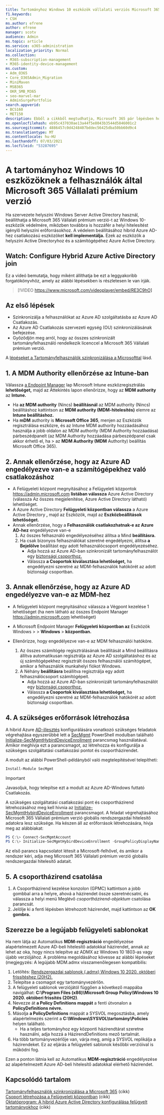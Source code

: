 ```yaml
---
title: Tartományhoz Windows 10 eszközök vállalati verziós Microsoft 365 kezelése
f1.keywords:
- CSH
ms.author: efrene
author: efrene
manager: scotv
audience: Admin
ms.topic: article
ms.service: o365-administration
localization_priority: Normal
ms.collection:
- M365-subscription-management
- M365-identity-device-management
ms.custom:
- Adm_O365
- Core_O365Admin_Migration
- MiniMaven
- MSB365
- OKR_SMB_M365
- seo-marvel-mar
- AdminSurgePortfolio
search.appverid:
- BCS160
- MET150
description: Ebből a cikkből megtudhatja, Microsoft 365 pár lépésben hogyan védheti a helyi Active Directoryhoz Windows 10 a helyi Active Directoryhoz Windows 10 eszközét.
ms.openlocfilehash: eb95c437030ae13a44f5e8043b3544d5846001c2
ms.sourcegitcommit: 4886457c0d4248407bddec56425dba50bb60d9c4
ms.translationtype: MT
ms.contentlocale: hu-HU
ms.lasthandoff: 07/03/2021
ms.locfileid: "53287695"
---
```

# <a name="enable-domain-joined-windows-10-devices-to-be-managed-by-microsoft-365-business-premium"></a>A tartományhoz Windows 10 eszközöknek a felhasználók által Microsoft 365 Vállalati prémium verzió

Ha szervezete helyszíni Windows Server Active Directory használ, beállíthatja a Microsoft 365 Vállalati prémium verzió-t az Windows 10-eszközök védelmére, miközben továbbra is hozzáfér a helyi hitelesítést igénylő helyszíni erőforrásokhoz.
A védelem beállításához hibrid Azure AD-hez csatlakozású eszközöket **kell implementálja.** Ezek az eszközök a helyszíni Active Directoryhoz és a számítógépéhez Azure Active Directory.

## <a name="watch-configure-hybrid-azure-active-directory-join"></a>Watch: Configure Hybrid Azure Active Directory join

Ez a videó bemutatja, hogy miként állíthatja be ezt a leggyakoribb forgatókönyvhöz, amely az alábbi lépésekben is részletesen le van írják.

> [!VIDEO https://www.microsoft.com/videoplayer/embed/RE3C9hO]
  
## <a name="before-you-begin"></a>Az első lépések

- Szinkronizálja a felhasználókat az Azure AD szolgáltatásba az Azure AD Csatlakozás.
- Az Azure AD Csatlakozás szervezeti egység (OU) szinkronizálásának befejezése.
- Győződjön meg arról, hogy az összes szinkronizált tartományfelhasználó rendelkezik licenccel a Microsoft 365 Vállalati prémium verzió.

A [lépéseket a Tartományfelhasználók szinkronizálása a Microsofttal](manage-domain-users.md) lásd.

## <a name="1-verify-mdm-authority-in-intune"></a>1. A MDM Authority ellenőrzése az Intune-ban

Válassza [a Endpoint Manager](https://endpoint.microsoft.com/#blade/Microsoft_Intune_Enrollment/EnrollmentMenu/overview) lap Microsoft Intune eszközregisztrálás **lehetőséget,** majd az Áttekintés  lapon ellenőrizze, hogy az **MDM authority** az **Intune.**

- Ha **az MDM authority** (Nincs) **beállításnál** az MDM authority (Nincs) beállításhoz kattintson az **MDM authority (MDM-hitelesítés)** elemre az **Intune beállításhoz.**
- Ha **mDM** authority is **Microsoft Office 365**, menjen az Eszközök regisztrálása eszközre, és az Intune MDM authority hozzáadásához használja a jobb oldalon az MDM authority (MDM Authority hozzáadása) párbeszédpanelt (az MDM Authority hozzáadása párbeszédpanel csak akkor érhető el, ha  >   az **MDM Authority (MDM** Authority) beállítás Microsoft Office 365).   

## <a name="2-verify-azure-ad-is-enabled-for-joining-computers"></a>2. Annak ellenőrzése, hogy az Azure AD engedélyezve van-e a számítógépekhez való csatlakozáshoz

- A Felügyeleti központ megnyitásához a Felügyeleti központok <a href="https://go.microsoft.com/fwlink/p/?linkid=2024339" target="_blank">https://admin.microsoft.com</a> **listában válassza** Azure Active Directory (válassza Az  összes megjelenítése, Azure Active Directory látható) lehetőséget. 
- A Azure Active Directory **Felügyeleti központban válassza** a Azure Active Directory **,** majd az Eszközök, majd az  **Eszközbeállítások lehetőséget.**
- Annak ellenőrzése, hogy a **Felhasználók csatlakozhatnak-e az Azure AD-hez** engedélyezve van-e 
    1. Az összes felhasználó engedélyezéséhez állítsa a Mind **beállításra.**
    2. Ha csak bizonyos felhasználókat szeretné engedélyezni, állítsa **a Bejelölve** beállítást egy adott felhasználócsoport engedélyezéséhez.
        - Adja hozzá az Azure AD-ban szinkronizált tartományfelhasználót egy [biztonsági csoporthoz.](../admin/create-groups/create-groups.md)
        - Válassza **a Csoportok kiválasztása lehetőséget,** ha engedélyezni szeretné az MDM-felhasználók hatókörét az adott biztonsági csoportban.

## <a name="3-verify-azure-ad-is-enabled-for-mdm"></a>3. Annak ellenőrzése, hogy az Azure AD engedélyezve van-e az MDM-hez

- A felügyeleti központ megnyitásához válassza a Végpont kezelése 1 lehetőséget (ha nem látható az összes Endpoint Manager <a href="https://go.microsoft.com/fwlink/p/?linkid=2024339" target="_blank">https://admin.microsoft.com</a> lehetőséget)   
- A Microsoft Endpoint Manager **Felügyeleti központban az** Eszközök Windows  >    >  **Windows**  >  **központban.**
- Ellenőrizze, hogy engedélyezve van-e az MDM felhasználói hatóköre.

    1. Az összes számítógép regisztrálásának beállítását a Mind beállításra állítva automatikusan regisztrálja az Azure AD szolgáltatáshoz és az új számítógépekhez regisztrált összes felhasználói számítógépet, amikor a felhasználók munkahelyi fiókot Windows. 
    2. A Néhány **beállításra** beállítva regisztrálja egy adott felhasználócsoport számítógépeit.
        -  Adja hozzá az Azure AD-ban szinkronizált tartományfelhasználót egy [biztonsági csoporthoz.](../admin/create-groups/create-groups.md)
        -  Válassza **a Csoportok kiválasztása lehetőséget,** ha engedélyezni szeretné az MDM-felhasználók hatókörét az adott biztonsági csoportban.

## <a name="4-create-the-required-resources"></a>4. A szükséges erőforrások létrehozása 

A hibrid Azure [AD-illesztés](/azure/active-directory/devices/hybrid-azuread-join-managed-domains#configure-hybrid-azure-ad-join) konfigurálására vonatkozó szükséges feladatok végrehajtása egyszerűbbé lett a [SecMgmt](https://www.powershellgallery.com/packages/SecMgmt) PowerShell modulban található [Initialize-SecMgmtHybirdDeviceEnrollment](https://github.com/microsoft/secmgmt-open-powershell/blob/master/docs/help/Initialize-SecMgmtHybirdDeviceEnrollment.md) parancsmag használatával. Amikor meghívja ezt a parancsmagot, az létrehozza és konfigurálja a szükséges szolgáltatási csatlakozási pontot és csoportházirendet.

A modult az alábbi PowerShell-példányból való megtelepítésével telepítheti:

```powershell
Install-Module SecMgmt
```

> [!IMPORTANT]
> Javasoljuk, hogy telepítse ezt a modult az Azure AD-Windows futtató Csatlakozás.

A szükséges szolgáltatási csatlakozási pont és csoportházirend létrehozásához meg kell hívnia az  [Initialize-SecMgmtHybirdDeviceEnrollment](https://github.com/microsoft/secmgmt-open-powershell/blob/master/docs/help/Initialize-SecMgmtHybirdDeviceEnrollment.md) parancsmagot. A feladat végrehajtásához Microsoft 365 Vállalati prémium verzió globális rendszergazdai hitelesítő adatokra lesz szüksége. Ha készen áll az erőforrások létrehozására, hívja meg az alábbiakat:

```powershell
PS C:\> Connect-SecMgmtAccount
PS C:\> Initialize-SecMgmtHybirdDeviceEnrollment -GroupPolicyDisplayName 'Device Management'
```

Az első parancs kapcsolatot létesít a Microsoft-felhővel, és amikor a rendszer kéri, adja meg Microsoft 365 Vállalati prémium verzió globális rendszergazdai hitelesítő adatait.

## <a name="5-link-the-group-policy"></a>5. A csoportházirend csatolása

1. A Csoportházirend kezelése konzolon (GPMC) kattintson a jobb gombbal arra a helyre, ahová a házirendet össze szeretnécsatni, és válassza a helyi menü Meglévő *csoportházirend-objektum* csatolása parancsát.
2. Jelölje ki a fenti lépésben létrehozott házirendet, majd kattintson az **OK gombra.**

## <a name="get-the-latest-administrative-templates"></a>Szerezze be a legújabb felügyeleti sablonokat

Ha nem látja az Automatikus **MDM-regisztráció** engedélyezése alapértelmezett Azure AD-beli hitelesítő adatokkal házirendet, annak az lehet az oka, hogy nincs telepítve az ADMX az Windows 10 1803-as vagy újabb verziójához. A probléma megoldásához kövesse az alábbi lépéseket (megjegyzés: A legújabb MDM.admx visszamenőlegesen kompatibilis:

1. Letöltés: [Rendszergazdai sablonok (.admx) Windows 10 2020. októberi frissítéshez (20H2).](https://www.microsoft.com/download/102157)
2. Telepítse a csomagot egy tartományvezérlőn.
3. A felügyeleti sablonok verziójától függően a következő mappába navigálhat: **C:\Program Files (x86)\Microsoft Group Policy\Windows 10 2020. októberi frissítés (20H2)**.
4. Nevezze át **a Policy Definitions mappát** a fenti útvonalon a **PolicyDefinitions névre.**
5. Másolja **a PolicyDefinitions** mappát a SYSVOL megosztásba, amely alapértelmezés szerint a **C:\Windows\SYSVOL\tartomány\Policies** helyen található.
   - Ha a teljes tartományhoz egy központi házirendtárat szeretne használni, adja hozzá a HázirendDefinitions mező tartalmát.
6. Ha több tartományvezérlője van, várja meg, amíg a SYSVOL replikálja a házirendeket. Ez az eljárás a felügyeleti sablonok későbbi verzióival is működni fog.

Ezen a ponton látnia kell az Automatikus **MDM-regisztráció** engedélyezése az alapértelmezett Azure AD-beli hitelesítő adatokkal elérhető házirendet.

## <a name="related-content"></a>Kapcsolódó tartalom

[Tartományfelhasználók szinkronizálása a Microsoft 365](manage-domain-users.md) (cikk)\
[Csoport létrehozása a Felügyeleti központban](../admin/create-groups/create-groups.md) (cikk)\
[Oktatóprogram: A hibrid Azure Active Directory konfigurálása felügyelt tartományokhoz](/azure/active-directory/devices/hybrid-azuread-join-managed-domains.md) (cikk)